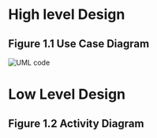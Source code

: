# High level Design
## Figure 1.1 Use Case Diagram

![UML code](https://user-images.githubusercontent.com/85119462/143010369-a4bf908c-6836-45aa-bc63-4c278eab49a4.jpg)

# Low Level Design
## Figure 1.2 Activity Diagram

